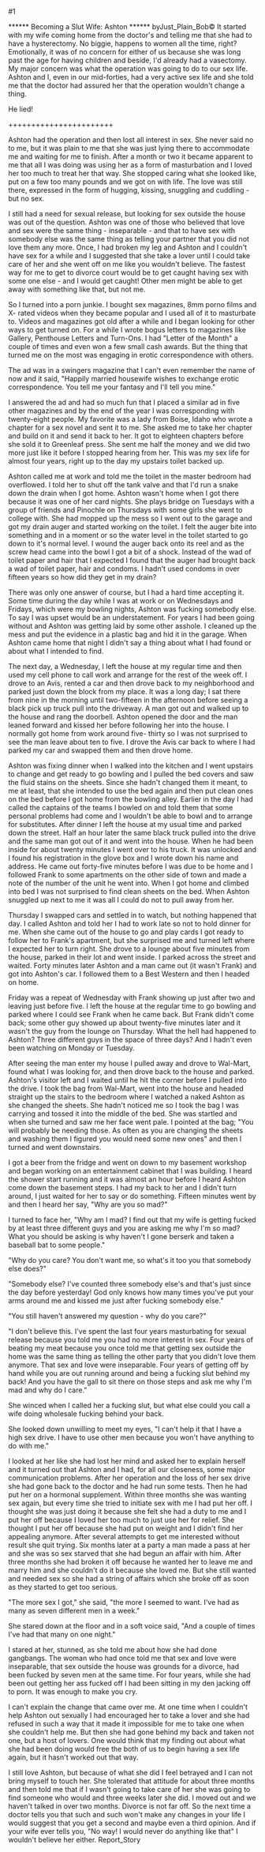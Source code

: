 #1 

 

 ****** Becoming a Slut Wife: Ashton ****** byJust_Plain_Bob© It started with my wife coming home from the doctor's and telling me that she had to have a hysterectomy. No biggie, happens to women all the time, right? Emotionally, it was of no concern for either of us because she was long past the age for having children and beside, I'd already had a vasectomy. My major concern was what the operation was going to do to our sex life. Ashton and I, even in our mid-forties, had a very active sex life and she told me that the doctor had assured her that the operation wouldn't change a thing. 

 He lied! 

 +++++++++++++++++++++++ 

 Ashton had the operation and then lost all interest in sex. She never said no to me, but it was plain to me that she was just lying there to accommodate me and waiting for me to finish. After a month or two it became apparent to me that all I was doing was using her as a form of masturbation and I loved her too much to treat her that way. She stopped caring what she looked like, put on a few too many pounds and we got on with life. The love was still there, expressed in the form of hugging, kissing, snuggling and cuddling - but no sex. 

 

 I still had a need for sexual release, but looking for sex outside the house was out of the question. Ashton was one of those who believed that love and sex were the same thing - inseparable - and that to have sex with somebody else was the same thing as telling your partner that you did not love them any more. Once, I had broken my leg and Ashton and I couldn't have sex for a while and I suggested that she take a lover until I could take care of her and she went off on me like you wouldn't believe. The fastest way for me to get to divorce court would be to get caught having sex with some one else - and I would get caught! Other men might be able to get away with something like that, but not me. 

 So I turned into a porn junkie. I bought sex magazines, 8mm porno films and X- rated videos when they became popular and I used all of it to masturbate to. Videos and magazines got old after a while and I began looking for other ways to get turned on. For a while I wrote bogus letters to magazines like Gallery, Penthouse Letters and Turn-Ons. I had "Letter of the Month" a couple of times and even won a few small cash awards. But the thing that turned me on the most was engaging in erotic correspondence with others. 

 The ad was in a swingers magazine that I can't even remember the name of now and it said, "Happily married housewife wishes to exchange erotic correspondence. You tell me your fantasy and I'll tell you mine." 

 I answered the ad and had so much fun that I placed a similar ad in five other magazines and by the end of the year I was corresponding with twenty-eight people. My favorite was a lady from Boise, Idaho who wrote a chapter for a sex novel and sent it to me. She asked me to take her chapter and build on it and send it back to her. It got to eighteen chapters before she sold it to Greenleaf press. She sent me half the money and we did two more just like it before I stopped hearing from her. This was my sex life for almost four years, right up to the day my upstairs toilet backed up. 

 Ashton called me at work and told me the toilet in the master bedroom had overflowed. I told her to shut off the tank valve and that I'd run a snake down the drain when I got home. Ashton wasn't home when I got there because it was one of her card nights. She plays bridge on Tuesdays with a group of friends and Pinochle on Thursdays with some girls she went to college with. She had mopped up the mess so I went out to the garage and got my drain auger and started working on the toilet. I felt the auger bite into something and in a moment or so the water level in the toilet started to go down to it's normal level. I wound the auger back onto its reel and as the screw head came into the bowl I got a bit of a shock. Instead of the wad of toilet paper and hair that I expected I found that the auger had brought back a wad of toilet paper, hair and condoms. I hadn't used condoms in over fifteen years so how did they get in my drain? 

 There was only one answer of course, but I had a hard time accepting it. Some time during the day while I was at work or on Wednesdays and Fridays, which were my bowling nights, Ashton was fucking somebody else. To say I was upset would be an understatement. For years I had been going without and Ashton was getting laid by some other asshole. I cleaned up the mess and put the evidence in a plastic bag and hid it in the garage. When Ashton came home that night I didn't say a thing about what I had found or about what I intended to find. 

 The next day, a Wednesday, I left the house at my regular time and then used my cell phone to call work and arrange for the rest of the week off. I drove to an Avis, rented a car and then drove back to my neighborhood and parked just down the block from my place. It was a long day; I sat there from nine in the morning until two-fifteen in the afternoon before seeing a black pick up truck pull into the driveway. A man got out and walked up to the house and rang the doorbell. Ashton opened the door and the man leaned forward and kissed her before following her into the house. I normally got home from work around five- thirty so I was not surprised to see the man leave about ten to five. I drove the Avis car back to where I had parked my car and swapped them and then drove home. 

 Ashton was fixing dinner when I walked into the kitchen and I went upstairs to change and get ready to go bowling and I pulled the bed covers and saw the fluid stains on the sheets. Since she hadn't changed them it meant, to me at least, that she intended to use the bed again and then put clean ones on the bed before I got home from the bowling alley. Earlier in the day I had called the captains of the teams I bowled on and told them that some personal problems had come and I wouldn't be able to bowl and to arrange for substitutes. After dinner I left the house at my usual time and parked down the street. Half an hour later the same black truck pulled into the drive and the same man got out of it and went into the house. When he had been inside for about twenty minutes I went over to his truck. It was unlocked and I found his registration in the glove box and I wrote down his name and address. He came out forty-five minutes before I was due to be home and I followed Frank to some apartments on the other side of town and made a note of the number of the unit he went into. When I got home and climbed into bed I was not surprised to find clean sheets on the bed. When Ashton snuggled up next to me it was all I could do not to pull away from her. 

 Thursday I swapped cars and settled in to watch, but nothing happened that day. I called Ashton and told her I had to work late so not to hold dinner for me. When she came out of the house to go and play cards I got ready to follow her to Frank's apartment, but she surprised me and turned left where I expected her to turn right. She drove to a lounge about five minutes from the house, parked in their lot and went inside. I parked across the street and waited. Forty minutes later Ashton and a man came out (it wasn't Frank) and got into Ashton's car. I followed them to a Best Western and then I headed on home. 

 Friday was a repeat of Wednesday with Frank showing up just after two and leaving just before five. I left the house at the regular time to go bowling and parked where I could see Frank when he came back. But Frank didn't come back; some other guy showed up about twenty-five minutes later and it wasn't the guy from the lounge on Thursday. What the hell had happened to Ashton? Three different guys in the space of three days? And I hadn't even been watching on Monday or Tuesday. 

 After seeing the man enter my house I pulled away and drove to Wal-Mart, found what I was looking for, and then drove back to the house and parked. Ashton's visitor left and I waited until he hit the corner before I pulled into the drive. I took the bag from Wal-Mart, went into the house and headed straight up the stairs to the bedroom where I watched a naked Ashton as she changed the sheets. She hadn't noticed me so I took the bag I was carrying and tossed it into the middle of the bed. She was startled and when she turned and saw me her face went pale. I pointed at the bag; "You will probably be needing those. As often as you are changing the sheets and washing them I figured you would need some new ones" and then I turned and went downstairs. 

 I got a beer from the fridge and went on down to my basement workshop and began working on an entertainment cabinet that I was building. I heard the shower start running and it was almost an hour before I heard Ashton come down the basement steps. I had my back to her and I didn't turn around, I just waited for her to say or do something. Fifteen minutes went by and then I heard her say, "Why are you so mad?" 

 I turned to face her, "Why am I mad? I find out that my wife is getting fucked by at least three different guys and you are asking me why I'm so mad? What you should be asking is why haven't I gone berserk and taken a baseball bat to some people." 

 "Why do you care? You don't want me, so what's it too you that somebody else does?" 

 "Somebody else? I've counted three somebody else's and that's just since the day before yesterday! God only knows how many times you've put your arms around me and kissed me just after fucking somebody else." 

 "You still haven't answered my question - why do you care?" 

 "I don't believe this. I've spent the last four years masturbating for sexual release because you told me you had no more interest in sex. Four years of beating my meat because you once told me that getting sex outside the home was the same thing as telling the other party that you didn't love them anymore. That sex and love were inseparable. Four years of getting off by hand while you are out running around and being a fucking slut behind my back! And you have the gall to sit there on those steps and ask me why I'm mad and why do I care." 

 She winced when I called her a fucking slut, but what else could you call a wife doing wholesale fucking behind your back. 

 She looked down unwilling to meet my eyes, "I can't help it that I have a high sex drive. I have to use other men because you won't have anything to do with me." 

 I looked at her like she had lost her mind and asked her to explain herself and it turned out that Ashton and I had, for all our closeness, some major communication problems. After her operation and the loss of her sex drive she had gone back to the doctor and he had run some tests. Then he had put her on a hormonal supplement. Within three months she was wanting sex again, but every time she tried to initiate sex with me I had put her off. I thought she was just doing it because she felt she had a duty to me and I put her off because I loved her too much to just use her for relief. She thought I put her off because she had put on weight and I didn't find her appealing anymore. After several attempts to get me interested without result she quit trying. Six months later at a party a man made a pass at her and she was so sex starved that she had begun an affair with him. After three months she had broken it off because he wanted her to leave me and marry him and she couldn't do it because she loved me. But she still wanted and needed sex so she had a string of affairs which she broke off as soon as they started to get too serious. 

 "The more sex I got," she said, "the more I seemed to want. I've had as many as seven different men in a week." 

 She stared down at the floor and in a soft voice said, "And a couple of times I've had that many on one night." 

 I stared at her, stunned, as she told me about how she had done gangbangs. The woman who had once told me that sex and love were inseparable, that sex outside the house was grounds for a divorce, had been fucked by seven men at the same time. For four years, while she had been out getting her ass fucked off I had been sitting in my den jacking off to porn. It was enough to make you cry. 

 I can't explain the change that came over me. At one time when I couldn't help Ashton out sexually I had encouraged her to take a lover and she had refused in such a way that it made it impossible for me to take one when she couldn't help me. But then she had gone behind my back and taken not one, but a host of lovers. One would think that my finding out about what she had been doing would free the both of us to begin having a sex life again, but it hasn't worked out that way. 

 I still love Ashton, but because of what she did I feel betrayed and I can not bring myself to touch her. She tolerated that attitude for about three months and then told me that if I wasn't going to take care of her she was going to find someone who would and three weeks later she did. I moved out and we haven't talked in over two months. Divorce is not far off. So the next time a doctor tells you that such and such won't make any changes in your life I would suggest that you get a second and maybe even a third opinion. And if your wife ever tells you, "No way! I would never do anything like that" I wouldn't believe her either. Report_Story 
